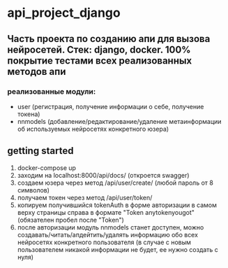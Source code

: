 # api_project_django

## Часть проекта по созданию апи для вызова нейросетей. Стек: django, docker. 100% покрытие тестами всех реализованных методов апи

### реализованные модули:
- user (регистрация, получение информации о себе, получение токена)
- nnmodels (добавление/редактирование/удаление метаинформации об используемых нейросетях конкретного юзера)

## getting started
1. docker-compose up
2. заходим на localhost:8000/api/docs/ (откроется swagger)
3. создаем юзера через метод /api/user/create/ (любой пароль от 8 символов)
4. получаем токен через метод /api/user/token/
5. копируем получившийся tokenAuth в форме авторизации в самом верху страницы справа в формате "Token anytokenyougot" (обязателен пробел после "Token")
6. после авторизации модуль nnmodels станет доступен, можно создавать/читать/апдейтить/удалять информацию обо всех нейросетях конкретного пользователя (в случае с новым пользователем никакой информации не будет, ее нужно создать с нуля)
